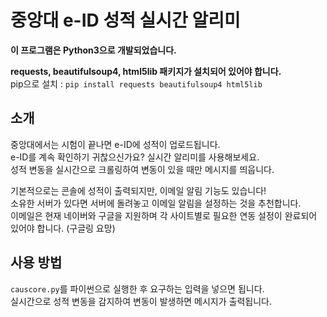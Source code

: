 # 중앙대 e-ID 성적 실시간 알리미

**이 프로그램은 Python3으로 개발되었습니다.**

**requests, beautifulsoup4, html5lib 패키지가 설치되어 있어야 합니다.**  
pip으로 설치 : ```pip install requests beautifulsoup4 html5lib```

## 소개
중앙대에서는 시험이 끝나면 e-ID에 성적이 업로드됩니다.  
e-ID를 계속 확인하기 귀찮으신가요? 실시간 알리미를 사용해보세요.  
성적 변동을 실시간으로 크롤링하여 변동이 있을 때만 메시지를 띄웁니다.

기본적으로는 콘솔에 성적이 출력되지만, 이메일 알림 기능도 있습니다!  
소유한 서버가 있다면 서버에 돌려놓고 이메일 알림을 설정하는 것을 추천합니다.  
이메일은 현재 네이버와 구글을 지원하며 각 사이트별로 필요한 연동 설정이 완료되어 있어야 합니다. (구글링 요망)

## 사용 방법
```causcore.py```를 파이썬으로 실행한 후 요구하는 입력을 넣으면 됩니다.  
실시간으로 성적 변동을 감지하여 변동이 발생하면 메시지가 출력됩니다.
